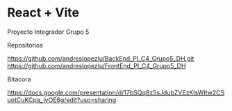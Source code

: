 # React + Vite

Proyecto Integrador Grupo 5

Repositorios

https://github.com/andreslopezlu/BackEnd_PI_C4_Grupo5_DH.git
https://github.com/andreslopezlu/FrontEnd_PI_C4_Grupo5_DH

Bitacora

https://docs.google.com/presentation/d/17bSQq8z5sJdubZVEzKlsWltw2CSuotCuKCpa_jvOE6g/edit?usp=sharing

